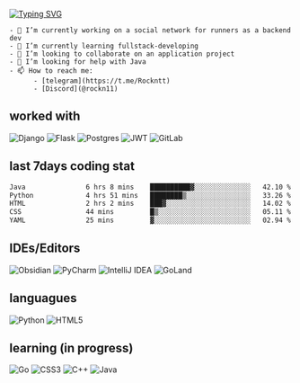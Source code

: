 <a href="https://git.io/typing-svg"><img src="https://readme-typing-svg.herokuapp.com?font=Fira+Code&size=24&duration=2500&pause=1000&color=18C375&background=15151500&vCenter=true&multiline=true&random=false&width=435&height=100&lines=Rockntt;Computer+science+student" alt="Typing SVG" /></a>

```
- 🔭 I’m currently working on a social network for runners as a backend dev
- 🌱 I’m currently learning fullstack-developing
- 👯 I’m looking to collaborate on an application project
- 🤔 I’m looking for help with Java
- 📫 How to reach me: 
      - [telegram](https://t.me/Rockntt)
      - [Discord](@rockn11)
```

## worked with
![Django](https://img.shields.io/badge/django-%23092E20.svg?style=for-the-badge&logo=django&logoColor=white)
![Flask](https://img.shields.io/badge/flask-%23000.svg?style=for-the-badge&logo=flask&logoColor=white)
![Postgres](https://img.shields.io/badge/postgres-%23316192.svg?style=for-the-badge&logo=postgresql&logoColor=white)
![JWT](https://img.shields.io/badge/JWT-black?style=for-the-badge&logo=JSON%20web%20tokens)
![GitLab](https://img.shields.io/badge/gitlab-%23181717.svg?style=for-the-badge&logo=gitlab&logoColor=white)


## last 7days coding stat
<!--START_SECTION:waka-->

```txt
Java               6 hrs 8 mins    ██████████▓░░░░░░░░░░░░░░   42.10 %
Python             4 hrs 51 mins   ████████▒░░░░░░░░░░░░░░░░   33.26 %
HTML               2 hrs 2 mins    ███▓░░░░░░░░░░░░░░░░░░░░░   14.02 %
CSS                44 mins         █▒░░░░░░░░░░░░░░░░░░░░░░░   05.11 %
YAML               25 mins         ▓░░░░░░░░░░░░░░░░░░░░░░░░   02.94 %
```

<!--END_SECTION:waka-->


## IDEs/Editors
![Obsidian](https://img.shields.io/badge/Obsidian-%23483699.svg?style=for-the-badge&logo=obsidian&logoColor=white)
![PyCharm](https://img.shields.io/badge/pycharm-143?style=for-the-badge&logo=pycharm&logoColor=black&color=black&labelColor=green)
![IntelliJ IDEA](https://img.shields.io/badge/IntelliJIDEA-000000.svg?style=for-the-badge&logo=intellij-idea&logoColor=white)
![GoLand](https://img.shields.io/badge/GoLand-0f0f0f?&style=for-the-badge&logo=goland&logoColor=white)

## languagues
![Python](https://img.shields.io/badge/python-3670A0?style=for-the-badge&logo=python&logoColor=ffdd54)
![HTML5](https://img.shields.io/badge/html5-%23E34F26.svg?style=for-the-badge&logo=html5&logoColor=white)

## learning (in progress)
![Go](https://img.shields.io/badge/go-%2300ADD8.svg?style=for-the-badge&logo=go&logoColor=white)
![CSS3](https://img.shields.io/badge/css3-%231572B6.svg?style=for-the-badge&logo=css3&logoColor=white)
![C++](https://img.shields.io/badge/c++-%2300599C.svg?style=for-the-badge&logo=c%2B%2B&logoColor=white)
![Java](https://img.shields.io/badge/java-%23ED8B00.svg?style=for-the-badge&logo=openjdk&logoColor=white)




